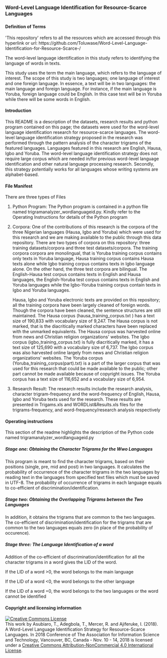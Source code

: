 # <h3>Word-Level Language Identification for Resource-Scarce Languages<h3> 
<h4>Definition of Terms</h4>
<p>'This repository' refers to all the resources which are accessed through this hyperlink or url: https://github.com/Toluwase/Word-Level-Language-Identification-for-Resource-Scarce-/</p>
  <p>The word-level language identification in this study refers to identifying the language of words in texts.</p>
  <p> This study uses the term the main language, which refers to the language of interest. The scope of this study is two languages; one language of interest and one foreign language. In essence, a text will be in two languages: the main language and foreign language. For instance, if the main language is Yoruba, foreign language could be English. In this case text will be in Yoruba while there will be some words in English.</p>
<h4>Introduction</h4>
<p>This README is a description of the datasets, research results and python program contained on this page; the datasets were used for the word-level language identification research for resource-scarce languages. The word-level language identification strategy proposed in the research was performed through the pattern analysis of the character trigrams of the featured languages. Languages featured in this research are English, Hausa, Igbo and Yoruba. The word-level language identification strategy does not require large corpus which are needed in/for previous word-level language identification and other natural language processing research. Secondly, this strategy potentially works for all languages whose writing systems are alphabet-based.</p> 
<h4>File Manifest</h4>
<p>There are three types of Files</p>
<ol>
  <li>Python Program: The Python program is contained in a python file named trigramanalyzer_wordlanguageid.py. Kindly refer to the Operating Instructions for details of the Python program</li>
  <li><p>Corpora: One of the contributions of this research is the corpora of the three Nigerian languages (Hausa, Igbo and Yoruba) which were used for this research and we are making available to the public through this data repository. There are two types of corpora on this repository: three training datasets/corpora and three test datasets/corpora. The training corpora corpora are monolingual, that is Yoruba training corpus contains only texts in Yoruba language, Hausa training corpus contains Hausa texts alone while Igbo training corpus contains texts in Igbo language alone. On the other hand, the three test corpora are bilingual. The English-Hausa test corpus contains texts in English and Hausa languages, the English-Yoruba test corpus contains texts in English and Yoruba languages while the Igbo-Yoruba training corpus contain texts in Igbo and Yoruba languages. </p>
<p>Hausa, Igbo and Yoruba electronic texts are provided on this repository; all the training corpora have been largely cleaned of foreign words. Though the corpora have been cleaned, the sentence structures are still maintained. The Hausa corpus (hausa_training_corpus.txt ) has a text size of 190,833 with vocabulary size of 9,247. The Hausa corpus is not marked, that is the diacritically marked characters have been replaced with the unmarked equivalents. The Hausa corpus was harvested online from news and Christian religion organizations' websites. The Igbo corpus (igbo_training_corpus.txt) is fully diacritically marked, it has a text size of 125,690 with a vocabulary size of 6,737. The Igbo corpus  was also harvested online largely from news and Christian religion organizations' websites. The Yoruba corpus (Yoruba_training_corpus(part).txt) is a part of the larger corpus that was used for this research that could be made available to the public; other part cannot be made available because of copyright issues. The Yoruba corpus has a text size of 116,652 and a vocabulary size of 6,954.</p> </li>
  <li>Research Result: The research results include the research analysis, character trigram-frequency and the word-frequency of English, Hausa, Igbo and Yoruba texts used for the research. These results are presented in Trigams.xls and WORDList&Results.xls files for the trigrams-frequency, and word-frequency/research analysis respectively</li>
</ol>
<h4>Operating instructions</h4>
  <p>This section of the readme highlights the description of the Python code named trigramanalyzer_wordlanguageid.py</p>
  <h5>Stage one: Obtaining the Character Trigrams for the Wwo Languages</h5>
<p>This program is meant to find the character trigrams, based on their positions (single, pre, mid and post) in two languages.
It calculates the probability of occurrence of the character trigrams in the two languages by reading text in the languages from specified text files which must be saved in UTF-8. The probability of occurrence of trigrams in each language equals to co-efficient of discrimination/identification.</p>
  <h5>Stage two: Obtaining the Overlapping Trigrams between the Two Languages</h5>
<p>In addition, it obtains the trigrams that are common to the two languages. The co-efficient of discrimination/identification for the trigrams that are common to the two languages equals zero (in place of the probability of occurence). </p>
  <h5>Stage three: The Language Identification of a word</h5> 
 <p>Addition of the co-efficient of discrimination/identification for all the character trigrams in a word gives the LID of the word.</p>
    <p>If the LID of a word >0, the word belongs to the main language </p>
    <p>If the LID of a word <0, the word belongs to the other language </p>
    <p>If the LID of a word =0, the word belongs to the two languages or the word cannot be identified</p>
<h4>Copyright and licensing information</h4>
<p><a rel="license" href="http://creativecommons.org/licenses/by-nc/4.0/"><img alt="Creative Commons License" style="border-width:0" src="https://i.creativecommons.org/l/by-nc/4.0/88x31.png" /></a><br />This work by <span xmlns:cc="http://creativecommons.org/ns#" property="cc:attributionName">Asubiaro, T., Adegbola, T., Mercer, R. and Ajiferuke, I. (2018). A Word-Level Language Identification Strategy for Resource-Scarce Languages. In 2018 Conference of The Association for Information Science and Technology, Vancouver, BC, Canada - Nov. 10 - 14, 2018</span> is licensed under a <a rel="license" href="http://creativecommons.org/licenses/by-nc/4.0/">Creative Commons Attribution-NonCommercial 4.0 International License</a>.</p>

